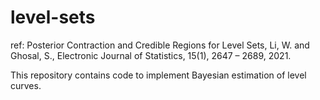 # level-sets

ref: Posterior Contraction and Credible Regions for Level Sets, Li, W. and Ghosal, S., Electronic Journal of Statistics, 15(1), 2647 – 2689, 2021.

This repository contains code to implement Bayesian estimation of level curves.

